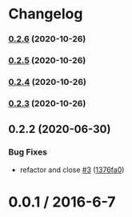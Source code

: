 # Changelog

### [0.2.6](https://github.com/mljs/matrix-peaks-finder/compare/v0.2.5...v0.2.6) (2020-10-26)

### [0.2.5](https://github.com/mljs/matrix-peaks-finder/compare/v0.2.4...v0.2.5) (2020-10-26)

### [0.2.4](https://github.com/mljs/matrix-peaks-finder/compare/v0.2.3...v0.2.4) (2020-10-26)

### [0.2.3](https://github.com/mljs/matrix-peaks-finder/compare/v0.2.2...v0.2.3) (2020-10-26)

## 0.2.2 (2020-06-30)


### Bug Fixes

* refactor and close [#3](https://github.com/mljs/matrix-peaks-finder/issues/3) ([1376fa0](https://github.com/mljs/matrix-peaks-finder/commit/1376fa0dd6e7f437b3bea08c33b538f1493016da))



0.0.1 / 2016-6-7
==================